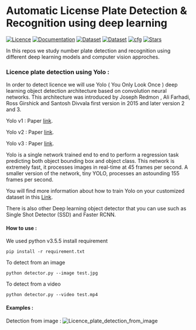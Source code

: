# Automatic License Plate Detection & Recognition using deep learning
[![Licence](https://img.shields.io/github/license/GuiltyNeuron/ANPR?style=plastic)](https://github.com/GuiltyNeuron/ANPR/blob/master/LICENSE)
[![Documentation](https://img.shields.io/badge/documentation-TowardsDataScience-blue)](https://towardsdatascience.com/automatic-license-plate-detection-recognition-using-deep-learning-624def07eaaf)
[![Dataset](https://img.shields.io/badge/Dataset-licence.plates-green)](https://www.kaggle.com/achrafkhazri/labeled-licence-plates-dataset)
[![Dataset](https://img.shields.io/badge/Dataset-plate.digits-yellowgreean)](https://www.kaggle.com/achrafkhazri/licence-plate-digits-dataset)
[![cfg](https://img.shields.io/badge/dependencies-yolo.weights-blueviolet)](https://www.kaggle.com/achrafkhazri/yolo-weights-for-licence-plate-detector)
[![Stars](https://img.shields.io/github/stars/GuiltyNeuron/ANPR?style=social)](https://github.com/GuiltyNeuron/ANPR/stargazers)

In this repos we study number plate detection and recognition using different deep learning models and computer vision approches.

### Licence plate detection using Yolo :
In order to detect licence we will use Yolo ( You Only Look Once ) deep learning object detection architecture based on convolution neural networks.
This architecture was introduced by Joseph Redmon , Ali Farhadi, Ross Girshick and Santosh Divvala first version in 2015 and later version 2 and 3.

Yolo v1 : Paper [link](https://arxiv.org/pdf/1506.02640.pdf).

Yolo v2 : Paper [link](https://arxiv.org/pdf/1612.08242.pdf).

Yolo v3 : Paper [link](https://arxiv.org/pdf/1804.02767.pdf).

Yolo is a single network trained end to end to perform a regression task predicting both object bounding box and object class.
This network is extremely fast, it processes images in real-time at 45 frames per second. A smaller version of the network, tiny YOLO, processes an astounding 155 frames per second.

You will find more information about how to train Yolo on your customized dataset in this [Link](https://towardsdatascience.com/automatic-license-plate-detection-recognition-using-deep-learning-624def07eaaf).

There is also other Deep learning object detector that you can use such as Single Shot Detector (SSD) and Faster RCNN.
#### How to use : 
We used python v3.5.5
install requirement
````
pip install -r requirement.txt
````

To detect from an image
````
python detector.py --image test.jpg
````

To detect from a video
````
python detector.py --video test.mp4
````

#### Examples :

Detection from image :
![Licence_plate_detection_from_image](Licence_plate_detection/test_yolo_out_py.jpg)

